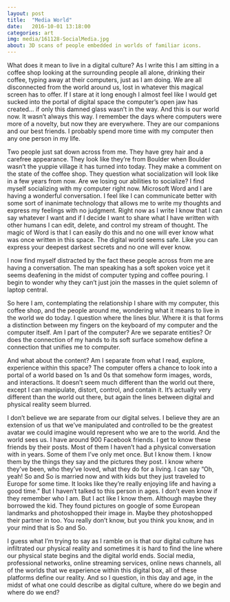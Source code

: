 ```yaml
---
layout: post
title:  "Media World"
date:   2016-10-01 13:18:00
categories: art
img: media/161128-SocialMedia.jpg
about: 3D scans of people embedded in worlds of familiar icons. 
---
```

What does it mean to live in a digital culture?  As I write this I am sitting in a coffee shop looking at the surrounding people all alone, drinking their coffee, typing away at their computers, just as I am doing.  We are all disconnected from the world around us, lost in whatever this magical screen has to offer.  If I stare at it long enough I almost feel like I would get sucked into the portal of digital space the computer’s open jaw has created… if only this damned glass wasn’t in the way.  And this is our world now.  It wasn’t always this way.  I remember the days where computers were more of a novelty, but now they are everywhere.  They are our companions and our best friends.  I probably spend more time with my computer then any one person in my life.  

Two people just sat down across from me.  They have grey hair and a carefree appearance.  They look like they’re from Boulder when Boulder wasn’t the yuppie village it has turned into today.  They make a comment on the state of the coffee shop.  They question what socialization will look like in a few years from now.  Are we losing our abilities to socialize?  I find myself socializing with my computer right now.  Microsoft Word and I are having a wonderful conversation.  I feel like I can communicate better with some sort of inanimate technology that allows me to write my thoughts and express my feelings with no judgment.  Right now as I write I know that I can say whatever I want and if I decide I want to share what I have written with other humans I can edit, delete, and control my stream of thought.  The magic of Word is that I can easily do this and no one will ever know what was once written in this space.  The digital world seems safe.  Like you can express your deepest darkest secrets and no one will ever know. 

I now find myself distracted by the fact these people across from me are having a conversation.  The man speaking has a soft spoken voice yet it seems deafening in the midst of computer typing and coffee pouring.  I begin to wonder why they can’t just join the masses in the quiet solemn of laptop central.  

So here I am, contemplating the relationship I share with my computer, this coffee shop, and the people around me, wondering what it means to live in the world we do today.  I question where the lines blur.  Where it is that forms a distinction between my fingers on the keyboard of my computer and the computer itself.  Am I part of the computer?  Are we separate entities?  Or does the connection of my hands to its soft surface somehow define a connection that unifies me to computer.  

And what about the content?  Am I separate from what I read, explore, experience within this space?  The computer offers a chance to look into a portal of a world based on 1s and 0s that somehow form images, words, and interactions.  It doesn’t seem much different than the world out there, except I can manipulate, distort, control, and contain it.  It’s actually very different than the world out there, but again the lines between digital and physical reality seem blurred. 

I don’t believe we are separate from our digital selves.  I believe they are an extension of us that we’ve manipulated and controlled to be the greatest avatar we could imagine would represent who we are to the world.  And the world sees us.  I have around 900 Facebook friends.  I get to know these friends by their posts.  Most of them I haven’t had a physical conversation with in years.  Some of them I’ve only met once.  But I know them.  I know them by the things they say and the pictures they post.  I know where they’ve been, who they’ve loved, what they do for a living.  I can say “Oh, yeah! So and So is married now and with kids but they just traveled to Europe for some time.  It looks like they’re really enjoying life and having a good time.”  But I haven’t talked to this person in ages.  I don’t even know if they remember who I am.  But I act like I know them.  Although maybe they borrowed the kid.  They found pictures on google of some European landmarks and photoshopped their image in.  Maybe they photoshopped their partner in too.  You really don’t know, but you think you know, and in your mind that is So and So.

I guess what I’m trying to say as I ramble on is that our digital culture has infiltrated our physical reality and sometimes it is hard to find the line where our physical state begins and the digital world ends.  Social media, professional networks, online streaming services, online news channels, all of the worlds that we experience within this digital box, all of these platforms define our reality.  And so I question, in this day and age, in the midst of what one could describe as digital culture, where do we begin and where do we end?   